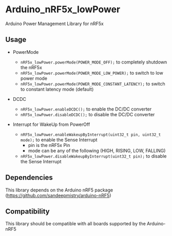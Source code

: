# Arduino_nRF5x_lowPower
Arduino Power Management Library for nRF5x

## Usage

* PowerMode
  * ```nRF5x_lowPower.powerMode(POWER_MODE_OFF);``` to completely shutdown the nRF5x
  * ```nRF5x_lowPower.powerMode(POWER_MODE_LOW_POWER);``` to switch to low power mode
  * ```nRF5x_lowPower.powerMode(POWER_MODE_CONSTANT_LATENCY);``` to switch to constant latency mode (default)

* DCDC
  * ```nRF5x_lowPower.enableDCDC();``` to enable the DC/DC converter
  * ```nRF5x_lowPower.disableDCDC();``` to disable the DC/DC converter

* Interrupt for WakeUp from PowerOff
  * ```nRF5x_lowPower.enableWakeupByInterrupt(uint32_t pin, uint32_t mode);``` to enable the Sense Interrupt
    * pin is the nRF5x Pin
    * mode can be any of the following (HIGH, RISING, LOW, FALLING)
  * ```nRF5x_lowPower.disableWakeupByInterrupt(uint32_t pin);``` to disable the Sense Interrupt
  
## Dependencies

This library depends on the Arduino nRF5 package (https://github.com/sandeepmistry/arduino-nRF5)

## Compatibility

This library should be compatible with all boards supported by the Arduino-nRF5
